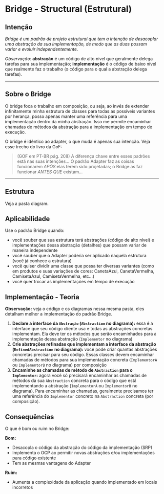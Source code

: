 # Bridge - Structural (Estrutural)

## Intenção

*Bridge é um padrão de projeto estrutural que tem a intenção de desacoplar uma abstração da sua implementação, de modo que as duas possam variar e evoluir independentemente.*

*Observação:* **abstração** é um código de alto nível que geralmente delega tarefas para sua implementação; **implementação** é o código de baixo nível que realmente faz o trabalho (o código para o qual a abstração delega tarefas).

---

## Sobre o Bridge

O bridge foca o trabalho em composição, ou seja, ao invés de extender infinitamente minha estrutura de classes para todas as possíveis variantes por herança, posso apenas manter uma referência para uma implementação dentro da minha abstração. Isso me permite encaminhar chamadas de métodos da abstração para a implementação em tempo de execução.

O bridge é idêntico ao adapter, o que muda é apenas sua intenção. Veja esse trecho do livro da GoF:

> (GOF em PT-BR pág. 208) A diferença chave entre esses padrões está nas suas intenções… O padrão Adapter faz as coisas funcionarem *APÓS* elas terem sido projetadas; o Bridge as faz funcionar *ANTES QUE* existam...

---

## Estrutura

Veja a pasta diagram.

## Aplicabilidade

Use o padrão Bridge quando:

- você souber que sua estrutura terá abstrações (código de alto nível) e implementações dessa abstração (detalhes) que possam variar de maneira independente
- você souber que o Adapter poderia ser aplicado naquela estrutura (você já conhece a estrutura)
- você quiser dividir uma classe que possa ter diversas variantes (como em produtos e suas variações de cores: CanetaAzul, CanetaVermelha, CamisetaAzul, CamisetaVermelha, etc...)
- você quer trocar as implementações em tempo de execução


## Implementação - Teoria

**Observação:** veja o código e os diagramas nessa mesma pasta, eles detalham melhor a implementação do padrão Bridge.

1. **Declare a interface da `Abstração` (`Abstraction` no diagrama):** essa é a interface que seu código cliente usa e todas as abstrações concretas implementam. Ela deve ter os métodos que serão encaminhados para a implementação dessa abstração (`Implementor` no diagrama)
2. **Crie abstrações refinadas que implementam a interface da abstração (`RefinedAbstraction` no diagrama):** você pode criar quantas abstrações concretas precisar para seu código. Essas classes devem encaminhar chamadas de métodos para sua implementação concreta (`ImplementorA` ou `ImplementorB` no diagrama) por composição
3. **Encaminhe as chamadas de método de `Abstraction` para o `Implementor`:** agora você só precisará encaminhar as chamadas de métodos da sua `Abstraction` concreta para o código que está implementando a abstração (`ImplementorA` ou `ImplementorB` no diagrama). Para encaminhar as chamadas, geralmente precisamos ter uma referência do `Implementor` concreto na `Abstraction` concreta (por composição).

## Consequências

O que é bom ou ruim no Bridge:

**Bom:**
- Desacopla o código da abstração do código da implementação (SRP)
- Implementa o OCP ao permitir novas abstrações e/ou implementações para código existente
- Tem as mesmas vantagens do Adapter

**Ruim:**
- Aumenta a complexidade da aplicação quando implementado em locais incorretos
